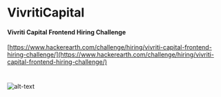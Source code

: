 # VivritiCapital

#### Vivriti Capital Frontend Hiring Challenge
[https://www.hackerearth.com/challenge/hiring/vivriti-capital-frontend-hiring-challenge/](https://www.hackerearth.com/challenge/hiring/vivriti-capital-frontend-hiring-challenge/)

#
![alt-text](x.png)
